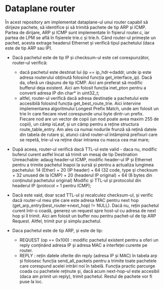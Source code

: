 # Dataplane router

În acest repository am implementat dataplane-ul unui router capabil să dirijeze pachete, să identifice și să trimită pachete de tip ARP și ICMP. Partea de dirijare, ARP și ICMP sunt implementate în fișierul router.c, iar partea de LPM se află în fișierele trie.c și trie.h. Când router-ul primește un pachet, acesta extrage headerul Ethernet și verifică tipul pachetului (daca este de tip ARP sau IP).

- Dacă pachetul este de tip IP și checksum-ul este cel corespunzător, router-ul verifică:
  - dacă pachetul este destinat lui (ip == ip_hdr->daddr, unde ip este adresa routerului obținută
folosind funcția get_interface_ip). Dacă da, oferă un răspuns de tip ICMP. Aici am preferat să
modific bufferul deja existent. Aici am folosit funcția inet_pton pentru a converti adresa IP
din char* in uint32_t;
  - altfel, router-ul verifică dacă adresa destinație a pachetului este accesibilă folosind funcția get_best_route_trie. Aici intervine implementarea algoritmului Longest Prefix Match, unde am folosit un trie în care fiecare nivel corespunde unui byte dintr-un prefix.
    Fiecare nod are un vector de copii (un nod poate avea maxim 255 de copii), un câmp isLeaf,
și un câmp pentru a reține structura route_table_entry. Am ales ca numai nodurile frunză să rețină
datele din tabela de rutare și, atunci când router-ul întâmpină prefixuri care se repetă, trie-ul
va reține doar intrarea cu masca cea mai mare;

- După aceea, router-ul verifică dacă TTL-ul este valid - daca nu, modific buferul curent
astfel încat să trimit un mesaj de tip Destination Unreachable: adaug header-ul ICMP,
modific header-ul IP și Ethernet pentru a trimite pachetul înapoi la sursă și pentru a
actualiza lungimea pachetului:
    14 (Ether) + 20 (IP header) + 64 (32 code, type și checksum + 32 unused de la ICMP) +
20 (headerul IP original) + 64 (8 bytes din conținutul pachetului original)
    Modific și TTL-ul și protocolul din headerul IP (protocol = 1 pentru ICMP);

- Dacă este vaid, doar scad TTL-ul și recalculez checksum-ul, și verific dacă router-ul meu
știe care este adresa MAC pentru next hop (get_arp_entry(best_router->next_hop) != NULL).
Dacă nu, rețin pachetul curent într-o coadă, generez un request spre host-ul cu adresa de
next hop și îl trimit. Aici am folosit un buffer nou pentru pachet-ul de tip ARP Request.
Altfel, trimit pur și simplu pachetul.

- Daca pachetul este de tip ARP, și este de tip:
  - REQUEST (op == 0x100) : modific pachetul existent pentru a oferi un reply conținând adresa IP
și adresa MAC a interfeței curente pe router.
  - REPLY : rețin datele oferite din reply (adresa IP și MAC) în tabela arp și folosesc funcția
send_all_packets pentru a trimite toate pachetele care corespund acelei intrări noi în tabelă.
Funcția practic parcurge coada cu pachetele reținute și, dacă acum next-hop-ul este accesibil
(daca am primit un reply), trimit pachetul. Restul de pachete vor fi puse la loc.
